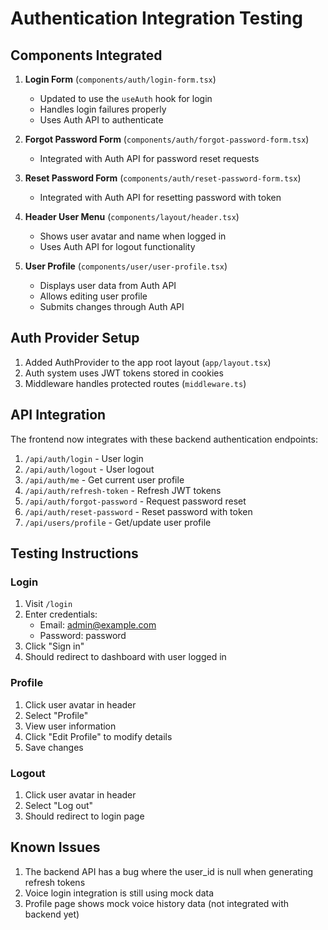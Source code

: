 # Authentication Integration Testing

## Components Integrated

1. **Login Form** (`components/auth/login-form.tsx`)
   - Updated to use the `useAuth` hook for login
   - Handles login failures properly
   - Uses Auth API to authenticate

2. **Forgot Password Form** (`components/auth/forgot-password-form.tsx`)
   - Integrated with Auth API for password reset requests

3. **Reset Password Form** (`components/auth/reset-password-form.tsx`)
   - Integrated with Auth API for resetting password with token

4. **Header User Menu** (`components/layout/header.tsx`)
   - Shows user avatar and name when logged in
   - Uses Auth API for logout functionality

5. **User Profile** (`components/user/user-profile.tsx`)
   - Displays user data from Auth API
   - Allows editing user profile
   - Submits changes through Auth API

## Auth Provider Setup

1. Added AuthProvider to the app root layout (`app/layout.tsx`)
2. Auth system uses JWT tokens stored in cookies
3. Middleware handles protected routes (`middleware.ts`)

## API Integration

The frontend now integrates with these backend authentication endpoints:

1. `/api/auth/login` - User login
2. `/api/auth/logout` - User logout
3. `/api/auth/me` - Get current user profile
4. `/api/auth/refresh-token` - Refresh JWT tokens
5. `/api/auth/forgot-password` - Request password reset
6. `/api/auth/reset-password` - Reset password with token
7. `/api/users/profile` - Get/update user profile

## Testing Instructions

### Login

1. Visit `/login`
2. Enter credentials:
   - Email: admin@example.com
   - Password: password
3. Click "Sign in"
4. Should redirect to dashboard with user logged in

### Profile

1. Click user avatar in header
2. Select "Profile"
3. View user information
4. Click "Edit Profile" to modify details
5. Save changes

### Logout

1. Click user avatar in header
2. Select "Log out"
3. Should redirect to login page

## Known Issues

1. The backend API has a bug where the user_id is null when generating refresh tokens
2. Voice login integration is still using mock data
3. Profile page shows mock voice history data (not integrated with backend yet) 